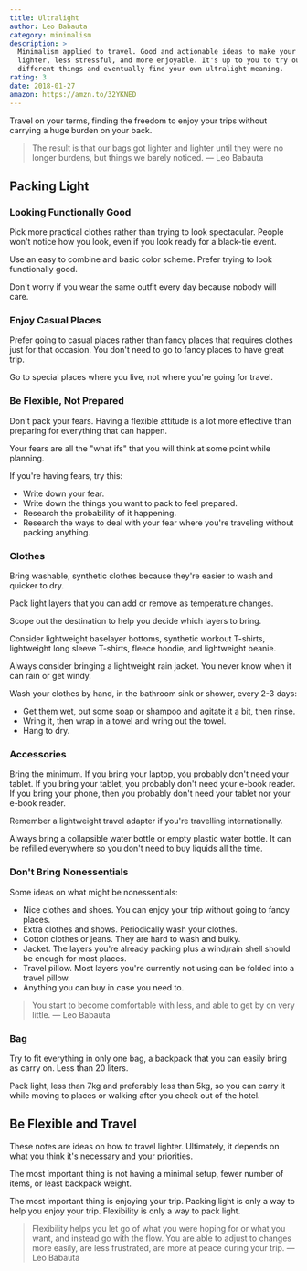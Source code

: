 ```yaml
---
title: Ultralight
author: Leo Babauta
category: minimalism
description: >
  Minimalism applied to travel. Good and actionable ideas to make your travels
  lighter, less stressful, and more enjoyable. It's up to you to try out
  different things and eventually find your own ultralight meaning.
rating: 3
date: 2018-01-27
amazon: https://amzn.to/32YKNED
---
```


Travel on your terms, finding the freedom to enjoy your trips without carrying a
huge burden on your back.

> The result is that our bags got lighter and lighter until they were no longer
> burdens, but things we barely noticed. — Leo Babauta

## Packing Light

### Looking Functionally Good

Pick more practical clothes rather than trying to look spectacular. People won't
notice how you look, even if you look ready for a black-tie event.

Use an easy to combine and basic color scheme. Prefer trying to look
functionally good.

Don't worry if you wear the same outfit every day because nobody will care.

### Enjoy Casual Places

Prefer going to casual places rather than fancy places that requires clothes
just for that occasion. You don't need to go to fancy places to have great trip.

Go to special places where you live, not where you're going for travel.

### Be Flexible, Not Prepared

Don't pack your fears. Having a flexible attitude is a lot more effective than
preparing for everything that can happen.

Your fears are all the "what ifs" that you will think at some point while
planning.

If you're having fears, try this:

* Write down your fear.
* Write down the things you want to pack to feel prepared.
* Research the probability of it happening.
* Research the ways to deal with your fear where you're traveling without
  packing anything.

### Clothes

Bring washable, synthetic clothes because they're easier to wash and quicker to
dry.

Pack light layers that you can add or remove as temperature changes.

Scope out the destination to help you decide which layers to bring.

Consider lightweight baselayer bottoms, synthetic workout T-shirts, lightweight
long sleeve T-shirts, fleece hoodie, and lightweight beanie.

Always consider bringing a lightweight rain jacket. You never know when it can
rain or get windy.

Wash your clothes by hand, in the bathroom sink or shower, every 2-3 days:

* Get them wet, put some soap or shampoo and agitate it a bit, then rinse.
* Wring it, then wrap in a towel and wring out the towel.
* Hang to dry.

### Accessories

Bring the minimum. If you bring your laptop, you probably don't need your
tablet. If you bring your tablet, you probably don't need your e-book reader. If
you bring your phone, then you probably don't need your tablet nor your e-book
reader.

Remember a lightweight travel adapter if you're travelling internationally.

Always bring a collapsible water bottle or empty plastic water bottle. It can be
refilled everywhere so you don't need to buy liquids all the time.

### Don't Bring Nonessentials

Some ideas on what might be nonessentials:

* Nice clothes and shoes. You can enjoy your trip without going to fancy places.
* Extra clothes and shows. Periodically wash your clothes.
* Cotton clothes or jeans. They are hard to wash and bulky.
* Jacket. The layers you're already packing plus a wind/rain shell should be
  enough for most places.
* Travel pillow. Most layers you're currently not using can be folded into
  a travel pillow.
* Anything you can buy in case you need to.

> You start to become comfortable with less, and able to get by on very little.
> — Leo Babauta

### Bag

Try to fit everything in only one bag, a backpack that you can easily bring as
carry on. Less than 20 liters.

Pack light, less than 7kg and preferably less than 5kg, so you can carry it
while moving to places or walking after you check out of the hotel.

## Be Flexible and Travel

These notes are ideas on how to travel lighter. Ultimately, it depends on what
you think it's necessary and your priorities.

The most important thing is not having a minimal setup, fewer number of items,
or least backpack weight.

The most important thing is enjoying your trip. Packing light is only a way to
help you enjoy your trip. Flexibility is only a way to pack light.

> Flexibility helps you let go of what you were hoping for or what you want,
> and instead go with the flow. You are able to adjust to changes more easily,
> are less frustrated, are more at peace during your trip. — Leo Babauta
